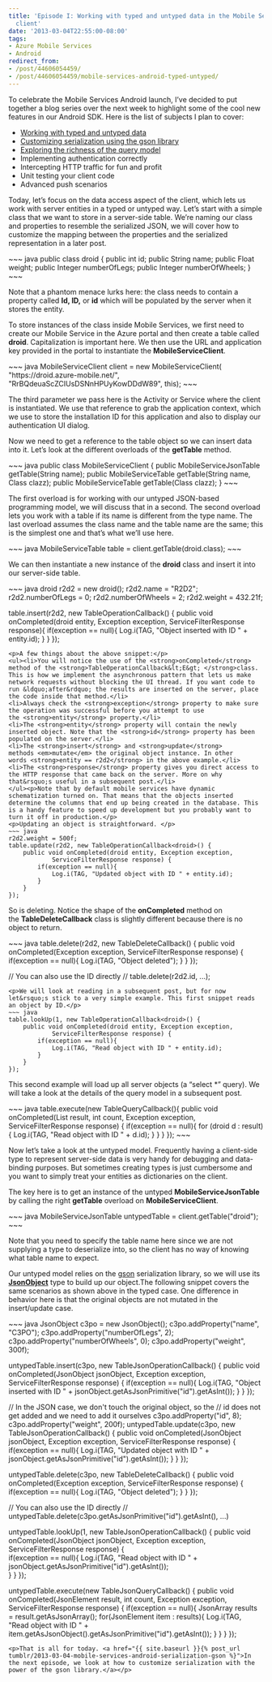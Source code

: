 ```yaml
---
title: 'Episode I: Working with typed and untyped data in the Mobile Services Android
  client'
date: '2013-03-04T22:55:00-08:00'
tags:
- Azure Mobile Services
- Android
redirect_from:
- /post/44606054459/
- /post/44606054459/mobile-services-android-typed-untyped/
---
```

<p>To celebrate the Mobile Services Android launch, I&rsquo;ve decided to put together a blog series over the next week to highlight some of the cool new features in our Android SDK. Here is the list of subjects I plan to cover:</p>
<ul><li><a href="{{ site.baseurl }}{% post_url tumblr/2013-03-04-mobile-services-android-typed-untyped %}">Working with typed and untyped data</a></li>
<li><a href="{{ site.baseurl }}{% post_url tumblr/2013-03-04-mobile-services-android-serialization-gson %}">Customizing serialization using the gson library</a></li>
<li><a href="{{ site.baseurl }}{% post_url tumblr/2013-03-28-mobile-services-android-querying %}">Exploring the richness of the query model</a></li>
<li>Implementing authentication correctly</li>
<li>Intercepting HTTP traffic for fun and profit</li>
<li>Unit testing your client code</li>
<li>Advanced push scenarios</li>
</ul><p>Today, let&rsquo;s focus on the data access aspect of the client, which lets us work with server entities in a typed or untyped way. Let&rsquo;s start with a simple class that we want to store in a server-side table. We&rsquo;re naming our class and properties to resemble the serialized JSON, we will cover how to customize the mapping between the properties and the serialized representation in a later post.</p>
~~~ java
public class droid {
    public int id;
    public String name;
    public Float weight;
    public Integer numberOfLegs;
    public Integer numberOfWheels;
}
~~~
<p>Note that a phantom menace lurks here: the class needs to contain a property called <strong>Id, ID,</strong> or <strong>id</strong> which will be populated by the server when it stores the entity.</p>
<p>To store instances of the class inside Mobile Services, we first need to create our Mobile Service in the Azure portal and then create a table called <strong>droid</strong>. Capitalization is important here. We then use the URL and application key provided in the portal to instantiate the <strong>MobileServiceClient</strong>.</p>
~~~ java
MobileServiceClient client = new MobileServiceClient(
    "https://droid.azure-mobile.net/",
    "RrBQdeuaScZCIUsDSNnHPUyKowDDdW89",
    this);
~~~
<p>The third parameter we pass here is the Activity or Service where the client is instantiated. We use that reference to grab the application context, which we use to store the installation ID for this application and also to display our authentication UI dialog.</p>
<p>Now we need to get a reference to the table object so we can insert data into it. Let&rsquo;s look at the different overloads of the <strong>getTable</strong> method. </p>
~~~ java
public class MobileServiceClient {
    public MobileServiceJsonTable getTable(String name);
    public <E> MobileServiceTable<E> getTable(String name, Class<E> clazz);
    public <E> MobileServiceTable<E> getTable(Class<E> clazz);
}
~~~
<p>The first overload is for working with our untyped JSON-based programming model, we will discuss that in a second. The second overload lets you work with a table if its name is different from the type name. The last overload assumes the class name and the table name are the same; this is the simplest one and that&rsquo;s what we&rsquo;ll use here.</p>
~~~ java
MobileServiceTable<droid> table = client.getTable(droid.class);
~~~
<p>We can then instantiate a new instance of the <strong>droid</strong> class and insert it into our server-side table.</p>
~~~ java
droid r2d2 = new droid();
r2d2.name = "R2D2";
r2d2.numberOfLegs = 0;
r2d2.numberOfWheels = 2;
r2d2.weight = 432.21f;

table.insert(r2d2, new TableOperationCallback<droid>() {
    public void onCompleted(droid entity, Exception exception,
            ServiceFilterResponse response){
        if(exception == null){
            Log.i(TAG, "Object inserted with ID " + entity.id);
        }
    }
});
~~~
<p>A few things about the above snippet:</p>
<ul><li>You will notice the use of the <strong>onCompleted</strong> method of the <strong>TableOperationCallback&lt;E&gt; </strong>class. This is how we implement the asynchronous pattern that lets us make network requests without blocking the UI thread. If you want code to run &ldquo;after&rdquo; the results are inserted on the server, place the code inside that method.</li>
<li>Always check the <strong>exception</strong> property to make sure the operation was successful before you attempt to use the <strong>entity</strong> property.</li>
<li>The <strong>entity</strong> property will contain the newly inserted object. Note that the <strong>id</strong> property has been populated on the server.</li>
<li>The <strong>insert</strong> and <strong>update</strong> methods <em>mutate</em> the original object instance. In other words <strong>entity == r2d2</strong> in the above example.</li>
<li>The <strong>response</strong> property gives you direct access to the HTTP response that came back on the server. More on why that&rsquo;s useful in a subsequent post.</li>
</ul><p>Note that by default mobile services have dynamic schematization turned on. That means that the objects inserted determine the columns that end up being created in the database. This is a handy feature to speed up development but you probably want to turn it off in production.</p>
<p>Updating an object is straightforward. </p>
~~~ java
r2d2.weight = 500f;
table.update(r2d2, new TableOperationCallback<droid>() {
    public void onCompleted(droid entity, Exception exception,
			ServiceFilterResponse response) {
		if(exception == null){
			Log.i(TAG, "Updated object with ID " + entity.id);
		}
	}
});
~~~
<p>So is deleting. Notice the shape of the <strong>onCompleted</strong> method on the <strong>TableDeleteCallback</strong> class is slightly different because there is no object to return. </p>
~~~ java
table.delete(r2d2, new TableDeleteCallback() {
    public void onCompleted(Exception exception, 
            ServiceFilterResponse response) {
        if(exception == null){
            Log.i(TAG, "Object deleted");
        }
    }
});

// You can also use the ID directly
// table.delete(r2d2.id, ...);
~~~
<p>We will look at reading in a subsequent post, but for now let&rsquo;s stick to a very simple example. This first snippet reads an object by ID.</p>
~~~ java
table.lookUp(1, new TableOperationCallback<droid>() {
    public void onCompleted(droid entity, Exception exception,
            ServiceFilterResponse response) {
        if(exception == null){
            Log.i(TAG, "Read object with ID " + entity.id);    
        }
    }
});
~~~
<p>This second example will load up all server objects (a &ldquo;select *&rdquo; query). We will take a look at the details of the query model in a subsequent post.</p>
~~~ java
table.execute(new TableQueryCallback<droid>(){
    public void onCompleted(List<droid> result, int count, Exception exception,
            ServiceFilterResponse response) {
        if(exception == null){
            for (droid d : result) {
                Log.i(TAG, "Read object with ID " + d.id);	
            }
        }	
    }
});
~~~
<p>Now let&rsquo;s take a look at the untyped model. Frequently having a client-side type to represent server-side data is very handy for debugging and data-binding purposes. But sometimes creating types is just cumbersome and you want to simply treat your entities as dictionaries on the client. </p>
<p>The key here is to get an instance of the untyped <strong>MobileServiceJsonTable</strong> by calling the right <strong>getTable</strong> overload on <strong>MobileServiceClient</strong>.</p>
~~~ java
MobileServiceJsonTable untypedTable = client.getTable("droid");
~~~
<p>Note that you need to specify the table name here since we are not supplying a type to deserialize into, so the client has no way of knowing what table name to expect.</p>
<p>Our untyped model relies on the <a href="https://code.google.com/p/google-gson/">gson</a> serialization library, so we will use its <strong><a href="http://google-gson.googlecode.com/svn/trunk/gson/docs/javadocs/com/google/gson/JsonObject.html">JsonObject</a></strong> type to build up our object.The following snippet covers the same scenarios as shown above in the typed case. One difference in behavior here is that the original objects are not mutated in the insert/update case.</p>
~~~ java
JsonObject c3po = new JsonObject();
c3po.addProperty("name", "C3PO");
c3po.addProperty("numberOfLegs", 2);
c3po.addProperty("numberOfWheels", 0);
c3po.addProperty("weight", 300f);

untypedTable.insert(c3po, new TableJsonOperationCallback() {
    public void onCompleted(JsonObject jsonObject, Exception exception,
            ServiceFilterResponse response) {
        if(exception == null){
            Log.i(TAG, "Object inserted with ID " + 
        jsonObject.getAsJsonPrimitive("id").getAsInt());
        }
    }
});

// In the JSON case, we don't touch the original object, so the
// id does not get added and we need to add it ourselves
c3po.addProperty("id", 8);
c3po.addProperty("weight", 200f);
untypedTable.update(c3po, new TableJsonOperationCallback() {
    public void onCompleted(JsonObject jsonObject, Exception exception,
            ServiceFilterResponse response) {
        if(exception == null){
            Log.i(TAG, "Updated object with ID " + 
        jsonObject.getAsJsonPrimitive("id").getAsInt());
        }
    }
});

untypedTable.delete(c3po, new TableDeleteCallback() {
    public void onCompleted(Exception exception, ServiceFilterResponse response) {
        if(exception == null){
            Log.i(TAG, "Object deleted");
        }
    }
});

// You can also use the ID directly
// untypedTable.delete(c3po.getAsJsonPrimitive("id").getAsInt(), ...)

untypedTable.lookUp(1, new TableJsonOperationCallback() {
    public void onCompleted(JsonObject jsonObject, Exception exception,
            ServiceFilterResponse response) {	
        if(exception == null){
            Log.i(TAG, "Read object with ID " + 
        jsonObject.getAsJsonPrimitive("id").getAsInt());	
        }
    }
});

untypedTable.execute(new TableJsonQueryCallback() {
    public void onCompleted(JsonElement result, int count, Exception exception,
            ServiceFilterResponse response) {
        if(exception == null){
            JsonArray results = result.getAsJsonArray();
            for(JsonElement item : results){
                Log.i(TAG, "Read object with ID " + 
            item.getAsJsonObject().getAsJsonPrimitive("id").getAsInt());
            }
        }
    }
});
~~~
<p>That is all for today. <a href="{{ site.baseurl }}{% post_url tumblr/2013-03-04-mobile-services-android-serialization-gson %}">In the next episode, we look at how to customize serialization with the power of the gson library.</a></p>
